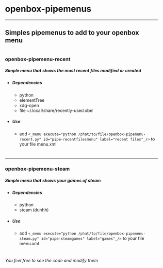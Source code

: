 # openbox-pipemenus
****
## Simples pipemenus to add to your openbox menu
#
### openbox-pipemenu-recent
##### Simple menu that shows the most recent files modified or created
* ##### __Dependencies__
    * python
    * elementTree
    * xdg-open
    * file ~/.local/share/recently-used.xbel
* ##### __Use__
    * add `<_menu execute="python /phat/to/file/openbox-pipemenu-recent.py" id="pipe-recentfilesmenu" label="recent files"_/>` to your file menu.xml
#
****
### openbox-pipemenu-steam
##### Simple menu that shows your games of steam
* ##### __Dependencies__
    * python
    * steam (duhhh)
* ##### __Use__
    * add `<_menu execute="python /phat/to/file/openbox-pipemenu-steam.py" id="pipe-steamgames" label="games"_/>` to your file menu.xml
#
#
###### You feel free to see the code and modify them
